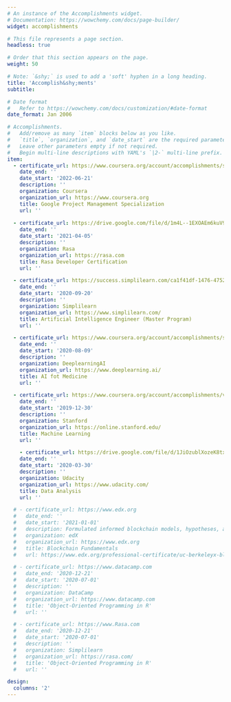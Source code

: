 ```yaml
---
# An instance of the Accomplishments widget.
# Documentation: https://wowchemy.com/docs/page-builder/
widget: accomplishments

# This file represents a page section.
headless: true

# Order that this section appears on the page.
weight: 50

# Note: `&shy;` is used to add a 'soft' hyphen in a long heading.
title: 'Accomplish&shy;ments'
subtitle:

# Date format
#   Refer to https://wowchemy.com/docs/customization/#date-format
date_format: Jan 2006

# Accomplishments.
#   Add/remove as many `item` blocks below as you like.
#   `title`, `organization`, and `date_start` are the required parameters.
#   Leave other parameters empty if not required.
#   Begin multi-line descriptions with YAML's `|2-` multi-line prefix.
item:
  - certificate_url: https://www.coursera.org/account/accomplishments/specialization/certificate/EYNAGZPHVB8J
    date_end: ''
    date_start: '2022-06-21'
    description: ''
    organization: Coursera
    organization_url: https://www.coursera.org
    title: Google Project Management Specialization
    url: ''
  
  - certificate_url: https://drive.google.com/file/d/1m4L--1EXOAEm6kuV9rXPoAfc-AfO7IYH/view?usp=sharing
    date_end: ''
    date_start: '2021-04-05'
    description: ''
    organization: Rasa
    organization_url: https://rasa.com
    title: Rasa Developer Certification
    url: ''

  - certificate_url: https://success.simplilearn.com/ca1f41df-1476-4752-8925-815a9c7a27b9
    date_end: ''
    date_start: '2020-09-20'
    description: ''
    organization: Simplilearn
    organization_url: https://www.simplilearn.com/
    title: Artificial Intelligence Engineer (Master Program)
    url: ''

  - certificate_url: https://www.coursera.org/account/accomplishments/specialization/5KSZ8MSV28D9
    date_end: ''
    date_start: '2020-08-09'
    description: ''
    organization: DeeplearningAI
    organization_url: https://www.deeplearning.ai/
    title: AI fot Medicine 
    url: ''

  - certificate_url: https://www.coursera.org/account/accomplishments/verify/L2LX7KC9NY36
    date_end: ''
    date_start: '2019-12-30'
    description: ''
    organization: Stanford
    organization_url: https://online.stanford.edu/
    title: Machine Learning
    url: ''

    - certificate_url: https://drive.google.com/file/d/1JiOzublXozeK8txg0b0Csq0ALuUnOVAg/view?usp=sharing
    date_end: ''
    date_start: '2020-03-30'
    description: ''
    organization: Udacity
    organization_url: https://www.udacity.com/
    title: Data Analysis
    url: ''

  # - certificate_url: https://www.edx.org
  #   date_end: ''
  #   date_start: '2021-01-01'
  #   description: Formulated informed blockchain models, hypotheses, and use cases.
  #   organization: edX
  #   organization_url: https://www.edx.org
  #   title: Blockchain Fundamentals
  #   url: https://www.edx.org/professional-certificate/uc-berkeleyx-blockchain-fundamentals

  # - certificate_url: https://www.datacamp.com
  #   date_end: '2020-12-21'
  #   date_start: '2020-07-01'
  #   description: ''
  #   organization: DataCamp
  #   organization_url: https://www.datacamp.com
  #   title: 'Object-Oriented Programming in R'
  #   url: ''

  # - certificate_url: https://www.Rasa.com
  #   date_end: '2020-12-21'
  #   date_start: '2020-07-01'
  #   description: ''
  #   organization: Simplilearn
  #   organization_url: https://rasa.com/
  #   title: 'Object-Oriented Programming in R'
  #   url: ''

design:
  columns: '2'
---
```


